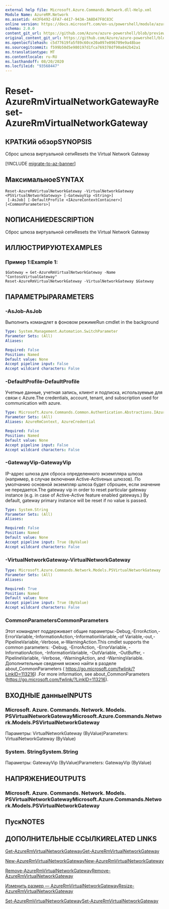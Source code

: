 ```yaml
---
external help file: Microsoft.Azure.Commands.Network.dll-Help.xml
Module Name: AzureRM.Network
ms.assetid: 443F6492-EFA7-4417-943A-3A8D47F8C83C
online version: https://docs.microsoft.com/en-us/powershell/module/azurerm.network/reset-azurermvirtualnetworkgateway
schema: 2.0.0
content_git_url: https://github.com/Azure/azure-powershell/blob/preview/src/ResourceManager/Network/Commands.Network/help/Reset-AzureRmVirtualNetworkGateway.md
original_content_git_url: https://github.com/Azure/azure-powershell/blob/preview/src/ResourceManager/Network/Commands.Network/help/Reset-AzureRmVirtualNetworkGateway.md
ms.openlocfilehash: c5d77619fa5f89c60ce20a097e096709e9a48bae
ms.sourcegitcommit: f599b50d5e980197d1fca769378df90a842b42a1
ms.translationtype: MT
ms.contentlocale: ru-RU
ms.lasthandoff: 08/20/2020
ms.locfileid: "93568447"
---
```

# <span data-ttu-id="1c1a3-101">Reset-AzureRmVirtualNetworkGateway</span><span class="sxs-lookup"><span data-stu-id="1c1a3-101">Reset-AzureRmVirtualNetworkGateway</span></span>

## <span data-ttu-id="1c1a3-102">КРАТКИй обзор</span><span class="sxs-lookup"><span data-stu-id="1c1a3-102">SYNOPSIS</span></span>
<span data-ttu-id="1c1a3-103">Сброс шлюза виртуальной сети</span><span class="sxs-lookup"><span data-stu-id="1c1a3-103">Resets the Virtual Network Gateway</span></span>

[!INCLUDE [migrate-to-az-banner](../../includes/migrate-to-az-banner.md)]

## <span data-ttu-id="1c1a3-104">Максимальное</span><span class="sxs-lookup"><span data-stu-id="1c1a3-104">SYNTAX</span></span>

```
Reset-AzureRmVirtualNetworkGateway -VirtualNetworkGateway <PSVirtualNetworkGateway> [-GatewayVip <String>]
 [-AsJob] [-DefaultProfile <IAzureContextContainer>] [<CommonParameters>]
```

## <span data-ttu-id="1c1a3-105">NОПИСАНИЕ</span><span class="sxs-lookup"><span data-stu-id="1c1a3-105">DESCRIPTION</span></span>
<span data-ttu-id="1c1a3-106">Сброс шлюза виртуальной сети</span><span class="sxs-lookup"><span data-stu-id="1c1a3-106">Resets the Virtual Network Gateway</span></span>

## <span data-ttu-id="1c1a3-107">ИЛЛЮСТРИРУЮТ</span><span class="sxs-lookup"><span data-stu-id="1c1a3-107">EXAMPLES</span></span>

### <span data-ttu-id="1c1a3-108">Пример 1:</span><span class="sxs-lookup"><span data-stu-id="1c1a3-108">Example 1:</span></span>
```
$Gateway = Get-AzureRmVirtualNetworkGateway -Name "ContosoVirtualGateway"
Reset-AzureRmVirtualNetworkGateway -VirtualNetworkGateway $Gateway
```

## <span data-ttu-id="1c1a3-109">ПАРАМЕТРЫ</span><span class="sxs-lookup"><span data-stu-id="1c1a3-109">PARAMETERS</span></span>

### <span data-ttu-id="1c1a3-110">-AsJob</span><span class="sxs-lookup"><span data-stu-id="1c1a3-110">-AsJob</span></span>
<span data-ttu-id="1c1a3-111">Выполнить командлет в фоновом режиме</span><span class="sxs-lookup"><span data-stu-id="1c1a3-111">Run cmdlet in the background</span></span>

```yaml
Type: System.Management.Automation.SwitchParameter
Parameter Sets: (All)
Aliases:

Required: False
Position: Named
Default value: None
Accept pipeline input: False
Accept wildcard characters: False
```

### <span data-ttu-id="1c1a3-112">-DefaultProfile</span><span class="sxs-lookup"><span data-stu-id="1c1a3-112">-DefaultProfile</span></span>
<span data-ttu-id="1c1a3-113">Учетные данные, учетная запись, клиент и подписка, используемые для связи с Azure.</span><span class="sxs-lookup"><span data-stu-id="1c1a3-113">The credentials, account, tenant, and subscription used for communication with azure.</span></span>

```yaml
Type: Microsoft.Azure.Commands.Common.Authentication.Abstractions.IAzureContextContainer
Parameter Sets: (All)
Aliases: AzureRmContext, AzureCredential

Required: False
Position: Named
Default value: None
Accept pipeline input: False
Accept wildcard characters: False
```

### <span data-ttu-id="1c1a3-114">-GatewayVip</span><span class="sxs-lookup"><span data-stu-id="1c1a3-114">-GatewayVip</span></span>
<span data-ttu-id="1c1a3-115">IP-адрес шлюза для сброса определенного экземпляра шлюза (например, в случае включения Active-Activeных шлюзов). По умолчанию основной экземпляр шлюза будет сброшен, если значение не передается.</span><span class="sxs-lookup"><span data-stu-id="1c1a3-115">The gateway vip in order to reset particular gateway instance (e.g. in case of Active-Active feature enabled gateways.) By default, gateway primary instance will be reset if no value is passed.</span></span>

```yaml
Type: System.String
Parameter Sets: (All)
Aliases:

Required: False
Position: Named
Default value: None
Accept pipeline input: True (ByValue)
Accept wildcard characters: False
```

### <span data-ttu-id="1c1a3-116">-VirtualNetworkGateway</span><span class="sxs-lookup"><span data-stu-id="1c1a3-116">-VirtualNetworkGateway</span></span>
```yaml
Type: Microsoft.Azure.Commands.Network.Models.PSVirtualNetworkGateway
Parameter Sets: (All)
Aliases:

Required: True
Position: Named
Default value: None
Accept pipeline input: True (ByValue)
Accept wildcard characters: False
```

### <span data-ttu-id="1c1a3-117">CommonParameters</span><span class="sxs-lookup"><span data-stu-id="1c1a3-117">CommonParameters</span></span>
<span data-ttu-id="1c1a3-118">Этот командлет поддерживает общие параметры:-Debug,-ErrorAction,-ErrorVariable,-InformationAction,-InformationVariable,-of Variable,-out,-PipelineVariable,-Verbose, и-WarningAction.</span><span class="sxs-lookup"><span data-stu-id="1c1a3-118">This cmdlet supports the common parameters: -Debug, -ErrorAction, -ErrorVariable, -InformationAction, -InformationVariable, -OutVariable, -OutBuffer, -PipelineVariable, -Verbose, -WarningAction, and -WarningVariable.</span></span> <span data-ttu-id="1c1a3-119">Дополнительные сведения можно найти в разделе about_CommonParameters ( https://go.microsoft.com/fwlink/?LinkID=113216) .</span><span class="sxs-lookup"><span data-stu-id="1c1a3-119">For more information, see about_CommonParameters (https://go.microsoft.com/fwlink/?LinkID=113216).</span></span>

## <span data-ttu-id="1c1a3-120">ВХОДНЫЕ данные</span><span class="sxs-lookup"><span data-stu-id="1c1a3-120">INPUTS</span></span>

### <span data-ttu-id="1c1a3-121">Microsoft. Azure. Commands. Network. Models. PSVirtualNetworkGateway</span><span class="sxs-lookup"><span data-stu-id="1c1a3-121">Microsoft.Azure.Commands.Network.Models.PSVirtualNetworkGateway</span></span>
<span data-ttu-id="1c1a3-122">Параметры: VirtualNetworkGateway (ByValue)</span><span class="sxs-lookup"><span data-stu-id="1c1a3-122">Parameters: VirtualNetworkGateway (ByValue)</span></span>

### <span data-ttu-id="1c1a3-123">System. String</span><span class="sxs-lookup"><span data-stu-id="1c1a3-123">System.String</span></span>
<span data-ttu-id="1c1a3-124">Параметры: GatewayVip (ByValue)</span><span class="sxs-lookup"><span data-stu-id="1c1a3-124">Parameters: GatewayVip (ByValue)</span></span>

## <span data-ttu-id="1c1a3-125">НАПРЯЖЕНИЕ</span><span class="sxs-lookup"><span data-stu-id="1c1a3-125">OUTPUTS</span></span>

### <span data-ttu-id="1c1a3-126">Microsoft. Azure. Commands. Network. Models. PSVirtualNetworkGateway</span><span class="sxs-lookup"><span data-stu-id="1c1a3-126">Microsoft.Azure.Commands.Network.Models.PSVirtualNetworkGateway</span></span>

## <span data-ttu-id="1c1a3-127">Пуск</span><span class="sxs-lookup"><span data-stu-id="1c1a3-127">NOTES</span></span>

## <span data-ttu-id="1c1a3-128">ДОПОЛНИТЕЛЬНЫЕ ССЫЛКИ</span><span class="sxs-lookup"><span data-stu-id="1c1a3-128">RELATED LINKS</span></span>

[<span data-ttu-id="1c1a3-129">Get-AzureRmVirtualNetworkGateway</span><span class="sxs-lookup"><span data-stu-id="1c1a3-129">Get-AzureRmVirtualNetworkGateway</span></span>](./Get-AzureRmVirtualNetworkGateway.md)

[<span data-ttu-id="1c1a3-130">New-AzureRmVirtualNetworkGateway</span><span class="sxs-lookup"><span data-stu-id="1c1a3-130">New-AzureRmVirtualNetworkGateway</span></span>](./New-AzureRmVirtualNetworkGateway.md)

[<span data-ttu-id="1c1a3-131">Remove-AzureRmVirtualNetworkGateway</span><span class="sxs-lookup"><span data-stu-id="1c1a3-131">Remove-AzureRmVirtualNetworkGateway</span></span>](./Remove-AzureRmVirtualNetworkGateway.md)

[<span data-ttu-id="1c1a3-132">Изменить размер — AzureRmVirtualNetworkGateway</span><span class="sxs-lookup"><span data-stu-id="1c1a3-132">Resize-AzureRmVirtualNetworkGateway</span></span>](./Resize-AzureRmVirtualNetworkGateway.md)

[<span data-ttu-id="1c1a3-133">Set-AzureRmVirtualNetworkGateway</span><span class="sxs-lookup"><span data-stu-id="1c1a3-133">Set-AzureRmVirtualNetworkGateway</span></span>](./Set-AzureRmVirtualNetworkGateway.md)


